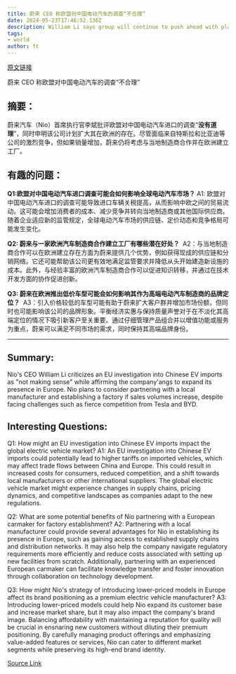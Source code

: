 ```yaml
---
title: 蔚来 CEO 称欧盟对中国电动汽车的调查“不合理”
date: 2024-05-23T17:46:52.136Z
description: William Li says group will continue to push ahead with plans to expand in Europe
tags: 
- world
author: ft
---
```


[原文链接](https://ft.com/content/69b81f74-3459-47e4-bc34-cd27dff039f5)

蔚来 CEO 称欧盟对中国电动汽车的调查“不合理”

## 摘要：
蔚来汽车（Nio）首席执行官李斌批评欧盟对中国电动汽车进口的调查“**没有道理**”，同时申明该公司计划扩大其在欧洲的存在。尽管面临来自特斯拉和比亚迪等公司的激烈竞争，但如果销量增加，蔚来仍将考虑与当地制造商合作并在欧洲建立工厂。

## 有趣的问题：
**Q1:欧盟对中国电动汽车进口调查可能会如何影响全球电动汽车市场？**
A1: 欧盟对中国电动汽车进口的调查可能导致进口车辆关税提高，从而影响中欧之间的贸易流动。这可能会增加消费者的成本、减少竞争并转向当地制造商或其他国际供应商。随着企业适应新的监管规定，全球电动汽车市场的供应链、定价动态和竞争格局可能发生变化。

**Q2: 蔚来与一家欧洲汽车制造商合作建立工厂有哪些潜在好处？** 
A2：与当地制造商合作可以在欧洲建立存在方面为蔚来提供几个优势，例如获得现成的供应链和分销网络。它还可能帮助该公司更有效地满足监管要求并降低从头开始建造新设施的成本。此外，与经验丰富的欧洲汽车制造商合作可以促进知识转移，并通过在技术开发方面的协作促进创新。

**Q3: 蔚来在欧洲推出低价车型可能会如何影响其作为高端电动汽车制造商的品牌定位？** 
A3：引入价格较低的车型可能有助于蔚来扩大客户群并增加市场份额，但同时也可能影响该公司的品牌形象。平衡经济实惠与保持质量声誉对于在不淡化其高端定位的情况下吸引新客户至关重要。通过仔细管理产品组合并以增值功能或服务为重点，蔚来可以满足不同市场的需求，同时保持其高端品牌身份。

---

## Summary:
Nio's CEO William Li criticizes an EU investigation into Chinese EV imports as "not making sense" while affirming the company'angs to expand its presence in Europe. Nio plans to consider partnering with a local manufacturer and establishing a factory if sales volumes increase, despite facing challenges such as fierce competition from Tesla and BYD.

## Interesting Questions:
Q1: How might an EU investigation into Chinese EV imports impact the global electric vehicle market?
A1: An EU investigation into Chinese EV imports could potentially lead to higher tariffs on imported vehicles, which may affect trade flows between China and Europe. This could result in increased costs for consumers, reduced competition, and a shift towards local manufacturers or other international suppliers. The global electric vehicle market might experience changes in supply chains, pricing dynamics, and competitive landscapes as companies adapt to the new regulations.

Q2: What are some potential benefits of Nio partnering with a European carmaker for factory establishment?
A2: Partnering with a local manufacturer could provide several advantages for Nio in establishing its presence in Europe, such as gaining access to established supply chains and distribution networks. It may also help the company navigate regulatory requirements more efficiently and reduce costs associated with setting up new facilities from scratch. Additionally, partnering with an experienced European carmaker can facilitate knowledge transfer and foster innovation through collaboration on technology development.

Q3: How might Nio's strategy of introducing lower-priced models in Europe affect its brand positioning as a premium electric vehicle manufacturer?
A3: Introducing lower-priced models could help Nio expand its customer base and increase market share, but it may also impact the company's brand image. Balancing affordability with maintaining a reputation for quality will be crucial in ensnaring new customers without diluting their premium positioning. By carefully managing product offerings and emphasizing value-added features or services, Nio can cater to different market segments while preserving its high-end brand identity.

[Source Link](https://ft.com/content/69b81f74-3459-47e4-bc34-cd27dff039f5)

